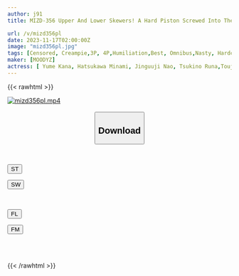 ```yaml
---
author: j91
title: MIZD-356 Upper And Lower Skewers! A Hard Piston Screwed Into The Mouth And Pussy! Never-ending Collective Circle●BEST

url: /v/mizd356pl
date: 2023-11-17T02:00:00Z
image: "mizd356pl.jpg"
tags: [Censored, Creampie,3P, 4P,Humiliation,Best, Omnibus,Nasty, Hardcore,4HR+,Deep Throating	]
maker: [MOODYZ]
actress: [ Yume Kana, Hatsukawa Minami, Jinguuji Nao, Tsukino Runa,Toujou Natsu, Tanaka Nene, Aoi Ibuki, Futami Rei, Kawakita Meisa, Tsubasa Aoi ]
---
```



{{< rawhtml >}}

<div class="video" data-videoid="xrl68KWxMxtkrG7">
    <a href="javascript:;">
        <img src="https://my.j91.asia/v/mizd356pl/mizd356pl.jpg" width="WIDTH" height="HEIGHT" alt="mizd356pl.mp4" loading="lazy">
    </a>
</div>

<script type="text/javascript" src="https://j91.asia/asset/on-demand-st.js"></script>

<br>
  <link rel="stylesheet" href="https://j91.asia/asset/bs5.css">
  
  <center>
  <button class="btn btn-primary" type="button" data-bs-toggle="collapse" data-bs-target=".multi-collapse" aria-expanded="false" aria-controls="multiCollapseExample1 multiCollapseExample2"><h2>Download</h2></button></center>
</p>
<div class="row">
  <div class="col">
    <div class="collapse multi-collapse" id="multiCollapseExample1">
      <div class="card card-body">
	      	      <br>
<div class="buttons">  
<p><a href="https://streamtape.to/v/xrl68KWxMxtkrG7" target="_blank"><button class="btn-hover color-3"><i class="fa fa-download"></i> ST</button></a></p>
<p><a href="https://sfastwish.com/1rs9tpvzyy83" target="_blank"><button class="btn-hover color-2"><i class="fa fa-download"></i> SW</button></a></p></div>
    </div>
  </div>
</div>
  <div class="col">
    <div class="collapse multi-collapse" id="multiCollapseExample2">
      <div class="card card-body">
	      <br>
<div class="buttons">
<p><a href="https://filelions.site/f/ws_fileid" target="_blank"><button class="btn-hover color-9"><i class="fa fa-download"></i> FL</button></a></p>
<p><a href="https://filemoon.sx/d/3ssamja4cnjw" target="_blank"><button class="btn-hover color-8"><i class="fa fa-download"></i> FM</button></a></p></div>
<br><br>
      </div>
    </div>
  </div>
</div>

{{< /rawhtml >}}
